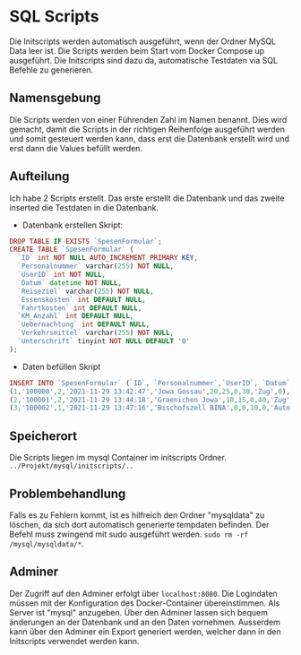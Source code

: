 # SQL Scripts

Die Initscripts werden automatisch ausgeführt, wenn der Ordner MySQL Data leer ist. Die Scripts werden beim Start vom Docker Compose up ausgeführt.
Die Initscripts sind dazu da, automatische Testdaten via SQL Befehle zu generieren.

## Namensgebung

Die Scripts werden von einer Führenden Zahl im Namen benannt. Dies wird gemacht, damit die Scripts in der richtigen Reihenfolge ausgeführt werden und somit gesteuert werden kann, dass erst die Datenbank erstellt wird und erst dann die Values befüllt werden.

## Aufteilung

Ich habe 2 Scripts erstellt. Das erste erstellt die Datenbank und das zweite inserted die Testdaten in die Datenbank.

- Datenbank erstellen Skript:
  
```php
DROP TABLE IF EXISTS `SpesenFormular`;
CREATE TABLE `SpesenFormular` (
  `ID` int NOT NULL AUTO_INCREMENT PRIMARY KEY,
  `Personalnummer` varchar(255) NOT NULL,
  `UserID` int NOT NULL,
  `Datum` datetime NOT NULL,
  `Reiseziel` varchar(255) NOT NULL,
  `Essenskosten` int DEFAULT NULL,
  `Fahrtkosten` int DEFAULT NULL,
  `KM_Anzahl` int DEFAULT NULL,
  `Uebernachtung` int DEFAULT NULL,
  `Verkehrsmittel` varchar(255) NOT NULL,
  `Unterschrift` tinyint NOT NULL DEFAULT '0'
);
```

- Daten befüllen Skript
  
```php
INSERT INTO `SpesenFormular` (`ID`, `Personalnummer`,`UserID`, `Datum`, `Reiseziel`, `Essenskosten`, `Fahrtkosten`, `KM_Anzahl`, `Uebernachtung`, `Verkehrsmittel`, `Unterschrift`) VALUES
(1,'100000',2,'2021-11-29 13:42:47','Jowa Gossau',20,25,0,30,'Zug',0),
(2,'100001',2,'2021-11-29 13:44:18','Graenichen Jowa',10,15,0,40,'Zug',1),
(3,'100002',1,'2021-11-29 13:47:16','Bischofszell BINA',0,0,10,0,'Auto',1);
```

## Speicherort

Die Scripts liegen im mysql Container im initscripts Ordner. `../Projekt/mysql/initscripts/..`

## Problembehandlung

Falls es zu Fehlern kommt, ist es hilfreich den Ordner "mysqldata" zu löschen, da sich dort automatisch generierte tempdaten befinden.
Der Befehl muss zwingend mit sudo ausgeführt werden. `sudo rm -rf /mysql/mysqldata/*`.

## Adminer

Der Zugriff auf den Adminer erfolgt über `localhost:8080`. Die Logindaten müssen mit der Konfiguration des Docker-Container übereinstimmen. Als Server ist "mysql" anzugeben. Über den Adminer lassen sich bequem änderungen an der Datenbank und an den Daten vornehmen. Ausserdem kann über den Adminer ein Export generiert werden, welcher dann in den Initscripts verwendet werden kann.
